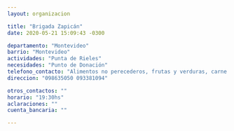 ```yaml
---
layout: organizacion

title: "Brigada Zapicán"
date: 2020-05-21 15:09:43 -0300

departamento: "Montevideo"
barrio: "Montevideo"
actividades: "Punta de Rieles"
necesidades: "Punto de Donación"
telefono_contacto: "Alimentos no perecederos, frutas y verduras, carne. Productos de limpieza."
direccion: "098635050 093381094"

otros_contactos: ""
horario: "19:30hs"
aclaraciones: ""
cuenta_bancaria: ""

---
```


